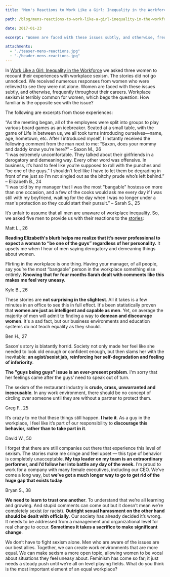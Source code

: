 ```yaml
---
title: "Men's Reactions to Work Like a Girl: Inequality in the Workforce"

path: /blog/mens-reactions-to-work-like-a-girl-inequality-in-the-workforce/

date: 2017-01-23

excerpt: "Women are faced with these issues subtly, and otherwise, frequently throughout their careers. Workplace sexism is terribly common for women, which begs the question: How familiar is the opposite sex with the issue?"

attachments:
  - "./teaser-mens-reactions.jpg"
  - "./header-mens-reactions.jpg"
---
```


In [Work Like a Girl: Inequality in the Workforce](/blog/work-like-a-girl-inequality-in-the-workforce/) we asked three women to recount their experiences with workplace sexism. The stories did not go unnoticed. We received numerous responses from women who were relieved to see they were not alone. Women are faced with these issues subtly, and otherwise, frequently throughout their careers. Workplace sexism is terribly common for women, which begs the question: How familiar is the opposite sex with the issue?

The following are excerpts from those experiences:

<div class="row">
  <div class="col-sm-4">
    “As the meeting began, all of the employees were split into groups to play various board games as an icebreaker. Seated at a small table, with the game of Life in between us, we all took turns introducing ourselves—name, age, hometown, etc. After I introduced myself, I instantly received the following comment from the man next to me: “Saxon, does your mommy and daddy know you’re here?”
    – Saxon M., 26
  </div>
  <div class="col-sm-4">
    “I was extremely uncomfortable. They talked about their girlfriends in a derogatory and demeaning way. Every other word was offensive. In business, it’s hard to feel like you’re supposed to roll with the punches and “be one of the guys.” I shouldn’t feel like I have to let them be degrading in front of me just so I’m not singled out as the bitchy prude who’s left behind.”
    – Elizabeth B., 24
  </div>
  <div class="col-sm-4">
    “I was told by my manager that I was the most "bangable" hostess on more than one occasion, and a few of the cooks would ask me every day if I was still with my boyfriend, waiting for the day when I was no longer under a man's protection so they could start their pursuit.”
    – Sarah S., 25
  </div>
</div>

It’s unfair to assume that all men are unaware of workplace inequality. So, we asked five men to provide us with their reactions to the [stories](/blog/work-like-a-girl-inequality-in-the-workforce/):

<p class="indent">Matt L., 26</p>

<p class="indent"><strong>Reading Elizabeth's blurb helps me realize that it’s never professional to expect a woman to “be one of the guys” regardless of her personality.</strong> It upsets me when I hear of men saying derogatory and demeaning things about women.</p>

<p class="indent">Flirting in the workplace is one thing. Having your manager, of all people, say you’re the most “bangable” person in the workplace something else entirely. <strong>Knowing that for four months Sarah dealt with comments like this makes me feel very uneasy.</strong></p>

<p class="indent">Kyle B., 26</p>

<p class="indent">These stories are <strong>not surprising in the slightest</strong>. All it takes is a few minutes in an office to see this in full effect. It's been statistically proven that <strong>women are just as intelligent and capable as men</strong>. Yet, on average the majority of men will admit to finding a way to <strong>demean and discourage women</strong>. It's a sad fact, but our business environments and education systems do not teach equality as they should.</p>

<p class="indent">Ben H., 27</p>

<p class="indent">Saxon's story is blatantly horrid. Society not only made her feel like she needed to look old enough or confident enough, but then slams her with the inevitable: <strong>an agist/sexist jab, reinforcing her self-degradation and feeling of inferiority</strong>.</p>

<p class="indent"><strong>The "guys being guys" issue is an ever-present problem</strong>. I'm sorry that her feelings came after the guys’ need to speak out of turn.</p>

<p class="indent">The sexism of the restaurant industry is <strong>crude, crass, unwarranted and inexcusable</strong>. In any work environment, there should be no concept of circling over someone until they are without a partner to protect them.</p>

<p class="indent">Greg F., 25</p>

<p class="indent">It’s crazy to me that these things still happen. <strong>I hate it</strong>. As a guy in the workplace, I feel like it’s part of our responsibility to <strong>discourage this behavior, rather than to take part in it</strong>.</p>

<p class="indent">David W., 50</p>

<p class="indent">I forget that there are still companies out there that experience this level of sexism. The stories make me cringe and feel upset — this type of behavior is completely unacceptable. <strong>My top leader on my team is an extraordinary performer, and I’d follow her into battle any day of the week.</strong> I’m proud to work for a company with many female executives, including our CEO. We’ve come a long way, but <strong> we’ve got a much longer way to go to get rid of the huge gap that exists today</strong>.<p>

<p class="indent">Bryan S., 38</p>

<p class="indent"><strong>We need to learn to trust one another</strong>. To understand that we’re all learning and growing. And stupid comments can come out but it doesn’t mean we’re completely sexist (or racist). <strong>Outright sexual harassment on the other hand should be dealt with officially</strong>. Our society has already decided it’s wrong. It needs to be addressed from a management and organizational level for real change to occur. <strong>Sometimes it takes a sacrifice to make significant change</strong>.</p>

We don’t have to fight sexism alone. Men who are aware of the issues are our best allies. Together, we can create work environments that are more equal. We can make sexism a more open topic, allowing women to be vocal about situations they feel uneasy about. Feminism has come so far; it just needs a steady push until we’re all on level playing fields. What do you think is the most important element of an equal workplace?